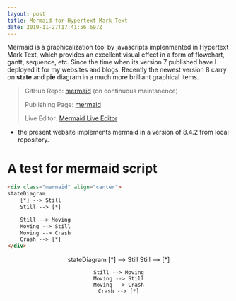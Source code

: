 ```yaml
---
layout: post
title: Mermaid for Hypertext Mark Text
date: 2019-11-27T17:41:56.697Z
---
```

Mermaid is a graphicalization tool by javascripts implenmented in Hypertext Mark Text, which provides an excellent visual effect in a form of flowchart, gantt, sequence, etc. Since the time when its version 7 published have I deployed it for my websites and blogs. Recently the newest version 8 carry on **state** and **pie** diagram in a much more brilliant graphical items.

> GitHub Repo: [mermaid](https://github.com/mermaid-js/mermaid) (on continuous maintanence)
>
> Publishing Page: [mermaid](http://mermaid-js.github.io/mermaid/#/)
>
> Live Editor: [Mermaid Live Editor](https://mermaidjs.github.io/mermaid-live-editor/#/edit/eyJjb2RlIjoic3RhdGVEaWFncmFtXG4gICAgWypdIC0tPiBTdGlsbFxuICAgIFN0aWxsIC0tPiBbKl1cbiAgICBTdGlsbCAtLT4gTW92aW5nXG4gICAgTW92aW5nIC0tPiBTdGlsbFxuICAgIE1vdmluZyAtLT4gQ3Jhc2hcbiAgICBDcmFzaCAtLT4gWypdIiwibWVybWFpZCI6eyJ0aGVtZSI6ImRlZmF1bHQifX0)

- the present website implements mermaid in a version of 8.4.2 from local repository.

# A test for mermaid script 

```html
<div class="mermaid" align="center">
stateDiagram
    [*] --> Still
    Still --> [*]

    Still --> Moving
    Moving --> Still
    Moving --> Crash
    Crash --> [*]
</div>
```

<div class="mermaid" align="center">
stateDiagram
    [*] --> Still
    Still --> [*]

    Still --> Moving
    Moving --> Still
    Moving --> Crash
    Crash --> [*]
</div>
